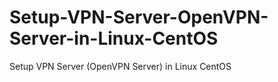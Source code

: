 # Setup-VPN-Server-OpenVPN-Server-in-Linux-CentOS
Setup VPN Server (OpenVPN Server) in Linux CentOS
